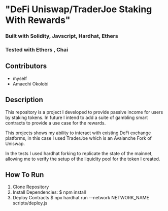 ﻿# "DeFi Uniswap/TraderJoe Staking With Rewards"
### Built with Solidity, Javscript, Hardhat, Ethers
### Tested with Ethers , Chai

## Contributors
- myself
- Amaechi Okolobi

## Description

This repository is a project I developed to provide passive income for users by staking tokens. In future I intend to add a suite of gambling smart contracts to provide a use case for the rewards.

This projects shows my ability to interact with existing DeFi exchange platforms, in this case I used TraderJoe which is an Avalanche Fork of Uniswap.

In the tests I used hardhat forking to replicate the state of the mainnet, allowing me to verify the setup of the liquidity pool for the token I created.

## How To Run
 1. Clone Repository
 2. Install Dependencies:
 $ npm install
 3. Deploy Contracts
 $ npx hardhat run --network NETWORK_NAME scripts/deploy.js
